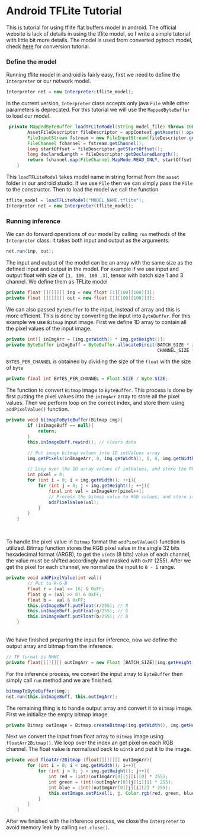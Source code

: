  # Android TFLite Tutorial
This is tutorial for using tflite flat buffers model in android. The official website is lack of details in using the tflite model, so I write a simple tutorial with little bit more details. The model is used from converted pytroch model, check [here]() for conversion tutorial.<br>

### Define the model
Running tflite model in android is fairly easy, first we need to define the `Interpreter` or our network model.
```Java
Interpreter net = new Interpreter(tflite_model);
```
In the current version, `Interpreter` class accepts only java `File` while other parameters is deprecated. For this tutorial we will use the `MappedByteBuffer` to load our model.

```Java
 private MappedByteBuffer loadTFLiteModel(String model_file) throws IOException {
        AssetFileDescriptor fileDescriptor = appContext.getAssets().openFd(model_file);
        FileInputStream fstream = new FileInputStream(fileDescriptor.getFileDescriptor());
        FileChannel fchannel = fstream.getChannel();
        long startOffset = fileDescriptor.getStartOffset();
        long declaredLength = fileDescriptor.getDeclaredLength();
        return fchannel.map(FileChannel.MapMode.READ_ONLY, startOffset, declaredLength);
    }
```
This `loadTFLiteModel` takes model name in string format from the `asset` folder in our android studio. If we use `File` then we can simply pass the `File` to the constructor. Then to load the model we call the function
```Java
tflite_model = loadTFLiteModel("MODEL_NAME.tflite");
Interpreter net = new Interpreter(tflite_model);
```

### Running inference
We can do forward operations of our model by calling `run` methods of the `Interpreter` class. It takes both input and output as the arguments.
```Java
net.run(inp, out);
```
The input and output of the model can be an array with the same size as the defined input and output in the model. For example if we use input and output float with size of `[1, 100, 100 ,3]`, tensor with batch size 1 and 3 channel. We define them as TFLite model
```java
private float [][][][] inp = new float [1][100][100][3];
private float [][][][] out = new float [1][100][100][3];
```

We can also passed `ByteBuffer` to the input, instead of array and this is more efficient. This is done by converting the input into `ByteBuffer`. For this example we use `Bitmap` input image. First we define 1D array to contain all the pixel values of the input image.
```java
private int[] inImgArr = [img.getWidth() * img.getHeight()];
private ByteBuffer inImgBuff = ByteBuffer.allocateDirect(BATCH_SIZE * img.getWidth() * img.getHeight() * 
                                                         CHANNEL_SIZE * BYTES_PER_CHANNEL);
```
`BYTES_PER_CHANNEL` is obtained by dividing the size of the `float` with the size of `byte`
```Java
private final int BYTES_PER_CHANNEL = Float.SIZE / Byte.SIZE;
```
The function to convert `Bitmap` image to `ByteBuffer`. This process is done by first putting the pixel values into the `inImgArr` array to store all the pixel values. Then we perform loop on the correct index, and store them using `addPixelValue()` function.

```Java
private void bitmapToByteBuffer(Bitmap img){
        if (inImageBuff == null){
            return;
        }
        this.inImageBuff.rewind(); // clears data

        // Put image bitmap values into 1D intValues array
        img.getPixels(inImageArr, 0, img.getWidth(), 0, 0, img.getWidth(), img.getHeight());

        // Loop over the 1D array values of intValues, and store the RGB in byte buffer
        int pixel = 0;
        for (int i = 0; i < img.getWidth(); ++i){
            for (int j = 0; j < img.getHeight(); ++j){
                final int val = inImageArr[pixel++];
                // Process the bitmap value to RGB values, and store it to byte buffer
                addPixelValue(val);
            }
        }
    }

```
<br>

To handle the pixel value in `Bitmap` format the `addPixelValue()` function is utilized. Bitmap function stores the RGB pixel value in the single 32 bits hexadecimal format (ARGB), to get the `uint8` (8 bits) value of each channel, the value must be shifted accordingly and masked with `0xFF` (255). After we get the pixel for each channel, we normalize the input to `0 - 1` range.

```Java
private void addPixelValue(int val){
        // Put to R-G-B
        float r = (val >> 16) & 0xFF;
        float g = (val >> 8) & 0xFF;
        float b =  val & 0xFF;
        this.inImageBuff.putFloat(r/255); // R
        this.inImageBuff.putFloat(g/255); // G
        this.inImageBuff.putFloat(b/255); // B
    }
```

<br>
We have finished preparing the input for inference, now we define the output array and bitmap from the inference.

```Java
// TF format is NHWC
private float[][][][] outImgArr = new Float [BATCH_SIZE][img.getHeight()][img.getWidth()][CHANNEL_SIZE]
```

For the inference process, we convert the input array to `ByteBuffer` then simply call `run` method and we are finished. 

```Java
bitmapToByteBuffer(img);
net.run(this.inImageBuff, this.outImgArr); 
```

The remaining thing is to handle output array and convert it to `Bitmap` image. First we initialize the empty bitmap image.

```Java
private Bitmap outImage = Bitmap.createBitmap(img.getWidth(), img.getHeight(), Bitmap.Config.ARGB_8888);
```

Next we convert the input from float array to `Bitmap` image using `floatArr2Bitmap()`. We loop over the index an get pixel on each RGB channel. The float value is normalized back to `uint8` and put it to the image.

```Java
private void floatArr2Bitmap (float[][][][] outImgArr){
        for (int i = 0; i < img.getWidth(); i++){
            for (int j = 0; j < img.getHeight(); j++){
                int red = (int)(outImgArr[0][j][i][0] * 255);
                int green = (int)(outImgArr[0][j][i][1] * 255);
                int blue = (int)(outImgArr[0][j][i][2] * 255);
                this.outImage.setPixel(i, j, Color.rgb(red, green, blue));
            }
        }
    }
```

After we finished with the inference process, we close the `Interpreter` to avoid memory leak by calling `net.close()`.
